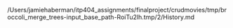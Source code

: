 /Users/jamiehaberman/itp404_assignments/finalproject/crudmovies/tmp/broccoli_merge_trees-input_base_path-RoiTu2lh.tmp/2/History.md